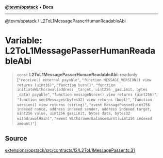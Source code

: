 [**@tevm/opstack**](../README.md) • **Docs**

***

[@tevm/opstack](../globals.md) / L2ToL1MessagePasserHumanReadableAbi

# Variable: L2ToL1MessagePasserHumanReadableAbi

> `const` **L2ToL1MessagePasserHumanReadableAbi**: readonly [`"receive() external payable"`, `"function MESSAGE_VERSION() view returns (uint16)"`, `"function burn()"`, `"function initiateWithdrawal(address _target, uint256 _gasLimit, bytes _data) payable"`, `"function messageNonce() view returns (uint256)"`, `"function sentMessages(bytes32) view returns (bool)"`, `"function version() view returns (string)"`, `"event MessagePassed(uint256 indexed nonce, address indexed sender, address indexed target, uint256 value, uint256 gasLimit, bytes data, bytes32 withdrawalHash)"`, `"event WithdrawerBalanceBurnt(uint256 indexed amount)"`]

## Source

[extensions/opstack/src/contracts/l2/L2ToL1MessagePasser.ts:31](https://github.com/evmts/tevm-monorepo/blob/main/extensions/opstack/src/contracts/l2/L2ToL1MessagePasser.ts#L31)
